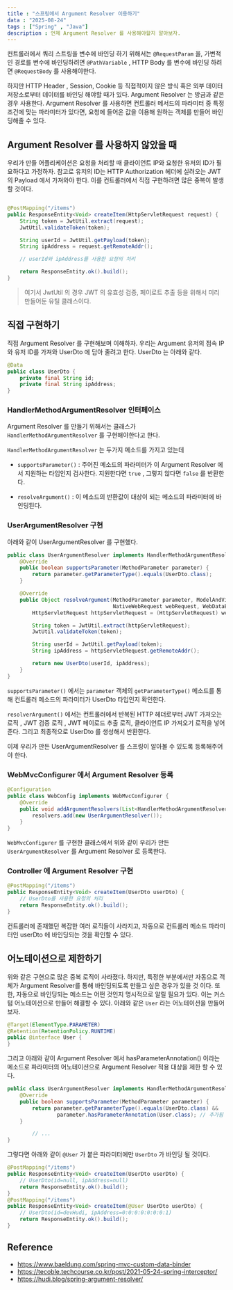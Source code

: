 ```yaml
---
title : "스프링에서 Argument Resolver 이용하기"
data : "2025-08-24"
tags : ["Spring" , "Java"]
description : 언제 Argument Resolver 를 사용해야할지 알아보자.
---
```



컨트롤러에서 쿼리 스트링을 변수에 바인딩 하기 위해서는 `@RequestParam` 을,
가변적인 경로를 변수에 바인딩하려면 `@PathVariable` , HTTP Body 를 변수에 바인딩 하려면
`@RequestBody` 를 사용해야한다.

하지만 HTTP Header , Session, Cookie 등 직접적이지 않은 방식 혹은
외부 데이터 저장소로부터 데이터를 바인딩 해야할 때가 있다.
Argument Resolver 는 방금과 같은 경우 사용한다.
Argument Resolver 를 사용하면 컨트롤러 메서드의 파라미터 중 특정 조건에 맞는 파라미터가 있다면,
요청에 들어온 값을 이용해 원하는 객체를 만들어 바인딩해줄 수 있다.

## Argument Resolver 를 사용하지 않았을 때

우리가 만들 어플리케이션은 요청을 처리할 때 클라이언트 IP와 요청한 유저의 ID가 필요하다고 가정하자.
참고로 유저의 ID는 HTTP Authorization 헤더에 실려오는  JWT의 Payload 에서 가져와야 한다.
이를 컨트롤러에서 직접 구현하려면 많은 중복이 발생할 것이다.

```java 

@PostMapping("/items")
public ResponseEntity<Void> createItem(HttpServletRequest request) {
    String token = JwtUtil.extract(request);
    JwtUtil.validateToken(token);

    String userId = JwtUtil.getPayload(token);
    String ipAddress = request.getRemoteAddr();

    // userId와 ipAddress를 사용한 요청의 처리

    return ResponseEntity.ok().build();
}
```

> 여기서 JwtUtil 의 경우 JWT 의 유효성 검증, 페이로트 추출 등을 위해서 미리 만들어둔 유틸 클래스이다.


## 직접 구현하기

직접 Argument Resolver 를 구현해보며 이해하자. 우리는 Argument 유저의 접속 IP와 유저 ID를 가져와 UserDto 에 담아 줄려고 한다.
UserDto 는 아래와 같다.

```java 
@Data
public class UserDto {
    private final String id;
    private final String ipAddress;
}

```
### HandlerMethodArgumentResolver 인터페이스

Argument Resolver 를 만들기 위해서는 클래스가 `HandlerMethodArgumentResolver` 를 구현해야한다고 한다.

`HandlerMethodArgumentResolver` 는 두가지 메소드를 가지고 있는데

- `supportsParameter()` : 주어진 메소드의 파라미터가 이 Argument Resolver 에서 지원하는 타입인지 검사한다. 지원한다면 `true` , 그렇지 않다면 `false` 를 반환한다.

- `resolveArgument()` : 이 메소드의 반환값이 대상이 되는 메소드의 파라미터에 바인딩된다.


### UserArgumentResolver 구현

아래와 같이 UserArgumentResolver 를 구현했다.


```java 
public class UserArgumentResolver implements HandlerMethodArgumentResolver {
    @Override
    public boolean supportsParameter(MethodParameter parameter) {
        return parameter.getParameterType().equals(UserDto.class);
    }

    @Override
    public Object resolveArgument(MethodParameter parameter, ModelAndViewContainer mavContainer,
                                  NativeWebRequest webRequest, WebDataBinderFactory binderFactory) throws Exception {
        HttpServletRequest httpServletRequest = (HttpServletRequest) webRequest.getNativeRequest();

        String token = JwtUtil.extract(httpServletRequest);
        JwtUtil.validateToken(token);

        String userId = JwtUtil.getPayload(token);
        String ipAddress = httpServletRequest.getRemoteAddr();

        return new UserDto(userId, ipAddress);
    }
}
```
`supportsParameter()` 에서는 `parameter` 객체의 `getParameterType()` 메소드를 통해 컨트롤러 메소드의 파라미터가 UserDto 타입인지 확인한다.

`resolverArgument()` 에서는 컨트롤러에서 반복된 HTTP 헤더로부터 JWT 가져오는 로직 , JWT 검증 로직 , JWT 페이로드 추출 로직,
클라이언트 IP 가져오기 로직을 넣어준다. 그리고 최종적으로 UserDto 를 생성해서 반환한다.


이제 우리가 만든 UserArgumentResolver 를 스프링이 알아볼 수 있도록 등록해주어야 한다.

### WebMvcConfigurer 에서 Argument Resolver 등록

```java 
@Configuration
public class WebConfig implements WebMvcConfigurer {
    @Override
    public void addArgumentResolvers(List<HandlerMethodArgumentResolver> resolvers) {
        resolvers.add(new UserArgumentResolver());
    }
}
```

`WebMvcConfigurer` 를 구현한 클래스에서 위와 같이 우리가 만든 `UserArgumentResolver` 를 Argument Resolver 로 등록한다.

### Controller 에 Argument Resolver 구현

```java 
@PostMapping("/items")
public ResponseEntity<Void> createItem(UserDto userDto) {
    // UserDto를 사용한 요청의 처리
    return ResponseEntity.ok().build();
}
```

컨트롤러에 존재했던 복잡한 여러 로직들이 사라지고, 자동으로 컨트롤러 메소드 파라미터인 userDto 에 바인딩되는 것을 확인할 수 있다.

## 어노테이션으로 제한하기

위와 같은 구현으로 많은 중복 로직이 사라졌다.
하지만, 특정한 부분에서만 자동으로 객체가 Argument Resolver를 통해 바인딩되도록 만들고 싶은 경우가 있을 것 이다.
또한, 자동으로 바인딩되는 메소드는 어떤 것인지 명시적으로 알릴 필요가 있다.
이는 커스텀 어노테이션으로 만들어 해결할 수 있다. 아래와 같은 `User` 라는 어노테이션을 만들어보자.


```java 
@Target(ElementType.PARAMETER)
@Retention(RetentionPolicy.RUNTIME)
public @interface User {
}
```

그리고 아래와 같이 Argument Resolver 에서 hasParameterAnnotation() 이라는 메소드로 파라미터의
어노테이션으로 Argument Resolver 적용 대상을 제한 할 수 있다.

```java 
public class UserArgumentResolver implements HandlerMethodArgumentResolver {
    @Override
    public boolean supportsParameter(MethodParameter parameter) {
        return parameter.getParameterType().equals(UserDto.class) &&
                parameter.hasParameterAnnotation(User.class); // 추가됨
    }

		// ...
}
```

그렇다면 아래와 같이 `@User` 가  붙은 파라미터에만 `UserDto` 가 바인딩 될 것이다.

```java 
@PostMapping("/items")
public ResponseEntity<Void> createItem(UserDto userDto) {
    // UserDto(id=null, ipAddress=null)
    return ResponseEntity.ok().build();
}
@PostMapping("/items")
public ResponseEntity<Void> createItem(@User UserDto userDto) {
    // UserDto(id=devHudi, ipAddress=0:0:0:0:0:0:0:1)
    return ResponseEntity.ok().build();
}

```

## Reference 

- https://www.baeldung.com/spring-mvc-custom-data-binder
- https://tecoble.techcourse.co.kr/post/2021-05-24-spring-interceptor/
- https://hudi.blog/spring-argument-resolver/